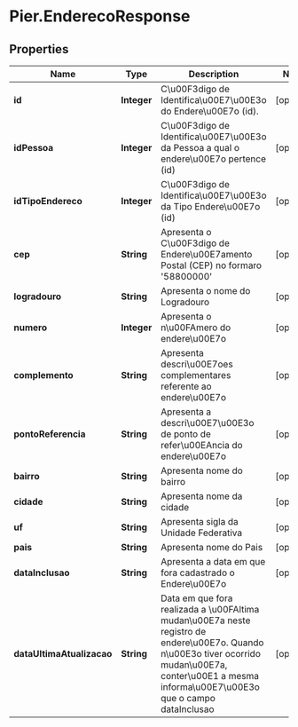 # Pier.EnderecoResponse

## Properties
Name | Type | Description | Notes
------------ | ------------- | ------------- | -------------
**id** | **Integer** | C\u00F3digo de Identifica\u00E7\u00E3o do Endere\u00E7o (id). | [optional] 
**idPessoa** | **Integer** | C\u00F3digo de Identifica\u00E7\u00E3o da Pessoa a qual o endere\u00E7o pertence (id) | [optional] 
**idTipoEndereco** | **Integer** | C\u00F3digo de Identifica\u00E7\u00E3o da Tipo Endere\u00E7o (id) | [optional] 
**cep** | **String** | Apresenta o C\u00F3digo de Endere\u00E7amento Postal (CEP) no formaro &#39;58800000&#39; | [optional] 
**logradouro** | **String** | Apresenta o nome do Logradouro | [optional] 
**numero** | **Integer** | Apresenta o n\u00FAmero do endere\u00E7o | [optional] 
**complemento** | **String** | Apresenta descri\u00E7oes complementares referente ao endere\u00E7o | [optional] 
**pontoReferencia** | **String** | Apresenta a descri\u00E7\u00E3o de ponto de refer\u00EAncia do endere\u00E7o | [optional] 
**bairro** | **String** | Apresenta nome do bairro | [optional] 
**cidade** | **String** | Apresenta nome da cidade | [optional] 
**uf** | **String** | Apresenta sigla da Unidade Federativa | [optional] 
**pais** | **String** | Apresenta nome do Pais | [optional] 
**dataInclusao** | **String** | Apresenta a data em que fora cadastrado o Endere\u00E7o | [optional] 
**dataUltimaAtualizacao** | **String** | Data em que fora realizada a \u00FAltima mudan\u00E7a neste registro de endere\u00E7o. Quando n\u00E3o tiver ocorrido mudan\u00E7a, conter\u00E1 a mesma informa\u00E7\u00E3o que o campo dataInclusao | [optional] 


